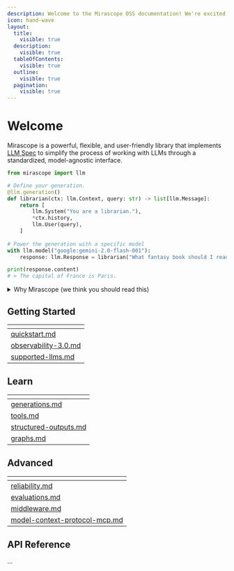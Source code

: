```yaml
---
description: Welcome to the Mirascope OSS documentation! We're excited you're here.
icon: hand-wave
layout:
  title:
    visible: true
  description:
    visible: true
  tableOfContents:
    visible: true
  outline:
    visible: true
  pagination:
    visible: true
---
```


# Welcome

Mirascope is a powerful, flexible, and user-friendly library that implements [LLM Spec](https://app.gitbook.com/o/ezvv8NDXZ8o1gG96RwYr/s/ZkL2bVbbm5iaOPXwkqmS/) to simplify the process of working with LLMs through a standardized, model-agnostic interface.

```python
from mirascope import llm

# Define your generation.
@llm.generation()
def librarian(ctx: llm.Context, query: str) -> list[llm.Message]:
    return [
        llm.System("You are a librarian."),
        *ctx.history,
        llm.User(query),
    ]
    
# Power the generation with a specific model
with llm.model("google:gemini-2.0-flash-001"):
    response: llm.Response = librarian("What fantasy book should I read?")

print(response.content)
# > The capital of France is Paris.
```

<details>

<summary>Why Mirascope (we think you should read this)</summary>

_Because it's simple_. **And powerful**.

Mirascope meets you where you are in your journey building with LLMs.

It's modular, flexible, and purpose-built to work with your existing tools.

It's here to help you with the problems you're facing _today_.

And it's here to help you through the problems you may face tomorrow.

If you haven't already, we really recommend reading through [LLM Spec](https://app.gitbook.com/o/ezvv8NDXZ8o1gG96RwYr/s/ZkL2bVbbm5iaOPXwkqmS/) to get a deeper sense of what Mirascope is trying to accomplish.

If you're interested in [contributing](contributing.md) and hopping along for the ride, please do!

</details>

## Getting Started

<table data-view="cards"><thead><tr><th data-type="content-ref"></th></tr></thead><tbody><tr><td><a href="getting-started/quickstart.md">quickstart.md</a></td></tr><tr><td><a href="getting-started/observability-3.0.md">observability-3.0.md</a></td></tr><tr><td><a href="supported-llms.md">supported-llms.md</a></td></tr></tbody></table>



## Learn

<table data-card-size="large" data-view="cards"><thead><tr><th data-type="content-ref"></th></tr></thead><tbody><tr><td><a href="generations.md">generations.md</a></td></tr><tr><td><a href="tools.md">tools.md</a></td></tr><tr><td><a href="structured-outputs.md">structured-outputs.md</a></td></tr><tr><td><a href="graphs.md">graphs.md</a></td></tr></tbody></table>



## Advanced

<table data-card-size="large" data-view="cards"><thead><tr><th data-type="content-ref"></th></tr></thead><tbody><tr><td><a href="advanced/reliability.md">reliability.md</a></td></tr><tr><td><a href="advanced/evaluations.md">evaluations.md</a></td></tr><tr><td><a href="advanced/middleware.md">middleware.md</a></td></tr><tr><td><a href="advanced/model-context-protocol-mcp.md">model-context-protocol-mcp.md</a></td></tr></tbody></table>



## API Reference

...

